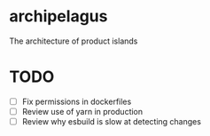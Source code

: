 # archipelagus
The architecture of product islands

# TODO

- [ ] Fix permissions in dockerfiles
- [ ] Review use of yarn in production
- [ ] Review why esbuild is slow at detecting changes
